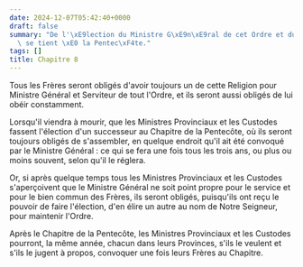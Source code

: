 ```yaml
---
date: 2024-12-07T05:42:40+0000
draft: false
summary: "De l'\xE9lection du Ministre G\xE9n\xE9ral de cet Ordre et du Chapitre qui\
  \ se tient \xE0 la Pentec\xF4te."
tags: []
title: Chapitre 8
---
```




Tous les Frères seront obligés d'avoir toujours un de cette Religion pour Ministre Général et Serviteur de tout l'Ordre, et ils seront aussi obligés de lui obéir constamment. 

Lorsqu'il viendra à mourir, que les Ministres Provinciaux et les Custodes fassent l'élection d'un successeur au Chapitre de la Pentecôte, où ils seront toujours obligés de s'assembler, en quelque endroit qu'il ait été convoqué par le Ministre Général : ce qui se fera une fois tous les trois ans, ou plus ou moins souvent, selon qu'il le réglera.

Or, si après quelque temps tous les Ministres Provinciaux et les Custodes s'aperçoivent que le Ministre Général ne soit point propre pour le service et pour le bien commun des Frères, ils seront obligés, puisqu'ils ont reçu le pouvoir de faire l'élection, d'en élire un autre au nom de Notre Seigneur, pour maintenir l'Ordre.

Après le Chapitre de la Pentecôte, les Ministres Provinciaux et les Custodes pourront, la même année, chacun dans leurs Provinces, s'ils le veulent et s'ils le jugent à propos, convoquer une fois leurs Frères au Chapitre.

